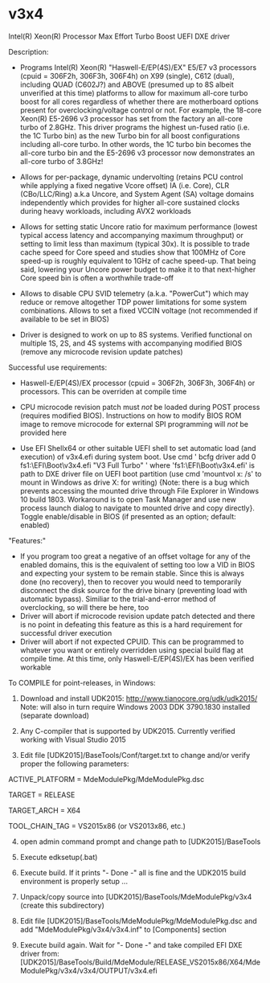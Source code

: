 # v3x4
Intel(R) Xeon(R) Processor Max Effort Turbo Boost UEFI DXE driver

Description:

- Programs Intel(R) Xeon(R) "Haswell-E/EP(4S)/EX" E5/E7 v3 processors (cpuid = 306F2h, 306F3h, 306F4h) on X99 (single), C612 (dual), including QUAD (C602J?) and ABOVE (presumed up to 8S albeit unverified at this time) platforms to allow for maximum all-core turbo boost for all cores regardless of whether there are motherboard options present for overclocking/voltage control or not. For example, the 18-core Xeon(R) E5-2696 v3 processor has set from the factory an all-core turbo of 2.8GHz. This driver programs the highest un-fused ratio (i.e. the 1C Turbo bin) as the new Turbo bin for all boost configurations including all-core turbo. In other words, the 1C turbo bin becomes the all-core turbo bin and the E5-2696 v3 processor now demonstrates an all-core turbo of 3.8GHz!

- Allows for per-package, dynamic undervolting (retains PCU control while applying a fixed negative Vcore offset) IA (i.e. Core), CLR (CBo/LLC/Ring) a.k.a Uncore, and System Agent (SA) voltage domains independently which provides for higher all-core sustained clocks during heavy workloads, including AVX2 workloads

- Allows for setting static Uncore ratio for maximum performance (lowest typical access latency and accompanying maximum throughput) or setting to limit less than maximum (typical 30x). It is possible to trade cache speed for Core speed and studies show that 100MHz of Core speed-up is roughly equivalent to 1GHz of cache speed-up. That being said, lowering your Uncore power budget to make it to that next-higher Core speed bin is often a worthwhile trade-off

- Allows to disable CPU SVID telemetry (a.k.a. "PowerCut") which may reduce or remove altogether TDP power limitations for some system combinations. Allows to set a fixed VCCIN voltage (not recommended if available to be set in BIOS)

- Driver is designed to work on up to 8S systems. Verified functional on multiple 1S, 2S, and 4S systems with accompanying modified BIOS (remove any microcode revision update patches)

Successful use requirements:

- Haswell-E/EP(4S)/EX processor (cpuid = 306F2h, 306F3h, 306F4h) or processors. This can be overriden at compile time

- CPU microcode revision patch must *not* be loaded during POST process (requires modified BIOS). Instructions on how to modify BIOS ROM image to remove microcode for external SPI programming will *not* be provided here

- Use EFI Shellx64 or other suitable UEFI shell to set automatic load (and execution) of v3x4.efi during system boot.  Use cmd ' bcfg driver add 0 fs1:\EFI\Boot\v3x4.efi "V3 Full Turbo" ' where 'fs1:\EFI\Boot\v3x4.efi' is path to DXE driver file on UEFI boot partition (use cmd 'mountvol x: /s' to mount in Windows as drive X: for writing) {Note: there is a bug which prevents accessing the mounted drive through File Explorer in Windows 10 build 1803. Workaround is to open Task Manager and use new process launch dialog to navigate to mounted drive and copy directly}. Toggle enable/disable in BIOS (if presented as an option; default: enabled)

"Features:"
- If you program too great a negative of an offset voltage for any of the enabled domains, this is the equivalent of setting too low a VID in BIOS and expecting your system to be remain stable. Since this is always done (no recovery), then to recover you would need to temporarily disconnect the disk source for the drive binary (preventing load with automatic bypass). Similiar to the trial-and-error method of overclocking, so will there be here, too
- Driver will abort if microcode revision update patch detected and there is no point in defeating this feature as this is a hard requirement for successful driver execution
- Driver will abort if not expected CPUID. This can be programmed to whatever you want or entirely overridden using special build flag at compile time. At this time, only Haswell-E/EP(4S)/EX has been verified workable

To COMPILE for point-releases, in Windows:

1) Download and install UDK2015: http://www.tianocore.org/udk/udk2015/
Note: will also in turn require Windows 2003 DDK 3790.1830 installed (separate download)

2) Any C-compiler that is supported by UDK2015. Currently verified working with Visual Studio 2015

3) Edit file [UDK2015]/BaseTools/Conf/target.txt to change and/or verify proper the following parameters:

ACTIVE_PLATFORM = MdeModulePkg/MdeModulePkg.dsc

TARGET = RELEASE

TARGET_ARCH = X64

TOOL_CHAIN_TAG = VS2015x86 (or VS2013x86, etc.)

4) open admin command prompt and change path to [UDK2015]/BaseTools

5) Execute edksetup(.bat)

6) Execute build. If it prints "- Done -" all is fine and the UDK2015 build environment is properly setup  ...
 
7) Unpack/copy source into [UDK2015]/BaseTools/MdeModulePkg/v3x4 (create this subdirectory)

8) Edit file [UDK2015]/BaseTools/MdeModulePkg/MdeModulePkg.dsc and add "MdeModulePkg/v3x4/v3x4.inf" to [Components] section

9) Execute build again. Wait for "- Done -" and take compiled EFI DXE driver from:
[UDK2015]/BaseTools/Build/MdeModule/RELEASE_VS2015x86/X64/MdeModulePkg/v3x4/v3x4/OUTPUT/v3x4.efi
